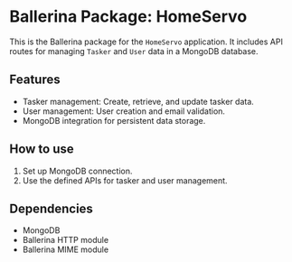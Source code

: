 # Ballerina Package: HomeServo

This is the Ballerina package for the `HomeServo` application. It includes API routes for managing `Tasker` and `User` data in a MongoDB database.

## Features
- Tasker management: Create, retrieve, and update tasker data.
- User management: User creation and email validation.
- MongoDB integration for persistent data storage.

## How to use
1. Set up MongoDB connection.
2. Use the defined APIs for tasker and user management.

## Dependencies
- MongoDB
- Ballerina HTTP module
- Ballerina MIME module
